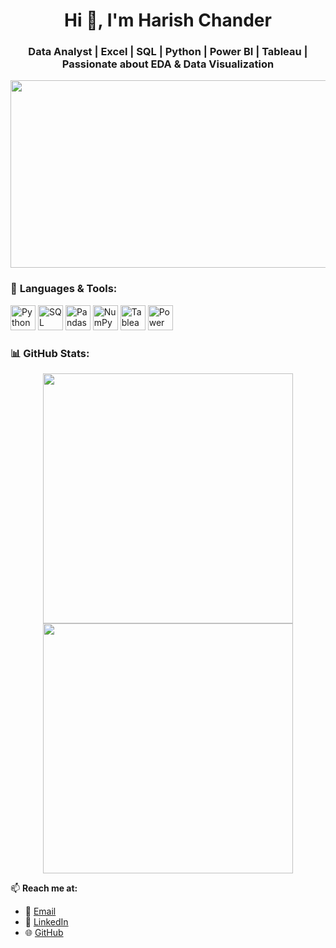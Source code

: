 <h1 align="center"> Hi 👋, I'm Harish Chander</h1>
<h3 align="center">Data Analyst | Excel | SQL | Python | Power BI | Tableau | Passionate about EDA & Data Visualization</h3>

<p align="center">
  <img src="https://media.giphy.com/media/qgQUggAC3Pfv687qPC/giphy.gif" width="600" height="300"/>
</p>

### 🚀 **Languages & Tools:**
<p align="left">
  <img src="https://cdn.jsdelivr.net/gh/devicons/devicon/icons/python/python-original.svg" alt="Python" width="40" height="40"/> 
  <img src="https://cdn.jsdelivr.net/gh/devicons/devicon/icons/sqlite/sqlite-original.svg" alt="SQL" width="40" height="40"/> 
  <img src="https://cdn.jsdelivr.net/gh/devicons/devicon/icons/pandas/pandas-original.svg" alt="Pandas" width="40" height="40"/> 
  <img src="https://cdn.jsdelivr.net/gh/devicons/devicon/icons/numpy/numpy-original.svg" alt="NumPy" width="40" height="40"/> 
  <img src="https://cdn.jsdelivr.net/gh/devicons/devicon/icons/tableau/tableau-original.svg" alt="Tableau" width="40" height="40"/> 
  <img src="https://cdn.jsdelivr.net/gh/devicons/devicon/icons/powerbi/powerbi-original.svg" alt="Power BI" width="40" height="40"/> 
</p>

### 📊 **GitHub Stats:**
<p align="center">
  <img src="https://github-readme-stats.vercel.app/api?username=Harishsharmaa13&show_icons=true&theme=radical" width="400"/>
  <img src="https://github-readme-streak-stats.herokuapp.com/?user=Harishsharmaa13&theme=radical" width="400"/>
</p>

📫 **Reach me at:**  
- 📩 [Email](mailto:your.email@example.com)  
- 🔗 [LinkedIn](https://linkedin.com/in/harishsharmaa13)  
- 🌐 [GitHub](https://github.com/Harishsharmaa13)  
